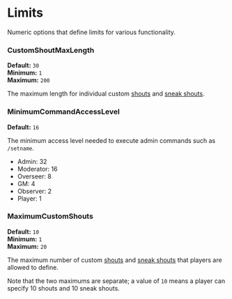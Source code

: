 # Limits

Numeric options that define limits for various functionality.

### CustomShoutMaxLength
**Default:** `30`  
**Minimum:** `1`  
**Maximum:** `200`  

The maximum length for individual custom [shouts](./feature-flags.md#enablecustomshouts) and [sneak shouts](./feature-flags.md#enablecustomsneakshouts).

### MinimumCommandAccessLevel
**Default:** `16`  

The minimum access level needed to execute admin commands such as `/setname`.

- Admin: 32
- Moderator: 16
- Overseer: 8
- GM: 4
- Observer: 2
- Player: 1

### MaximumCustomShouts
**Default:** `10`  
**Minimum:** `1`  
**Maximum:** `20`  

The maximum number of custom [shouts](./feature-flags.md#enablecustomshouts) and [sneak shouts](./feature-flags.md#enablecustomsneakshouts) that players are allowed to define.

Note that the two maximums are separate; a value of `10` means a player can specify 10 shouts and 10 sneak shouts.
